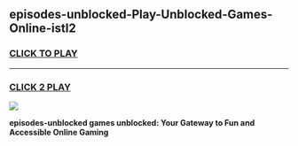 
## episodes-unblocked-Play-Unblocked-Games-Online-istl2
<h3>
<a href="https://premium76.site?title=episodes-unblocked&ref=25A">CLICK TO PLAY</a></h3>
<hr>

<h3>
<a href="https://premium76.site?title=episodes-unblocked&ref=25A">CLICK 2 PLAY</a>
  
</h3>

<a href="https://premium76.site?title=episodes-unblocked&ref=25A"><img src="https://clearcache.store/games.png"></a>


**episodes-unblocked games unblocked: Your Gateway to Fun and Accessible Online Gaming**
